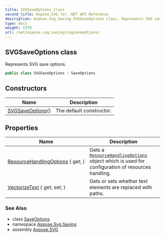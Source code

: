 ```yaml
---
title: SVGSaveOptions Class
second_title: Aspose.SVG for .NET API Reference
description: Aspose.Svg.Saving.SVGSaveOptions class. Represents SVG save options
type: docs
weight: 5370
url: /net/aspose.svg.saving/svgsaveoptions/
---
```

## SVGSaveOptions class

Represents SVG save options.

```csharp
public class SVGSaveOptions : SaveOptions
```

## Constructors

| Name | Description |
| --- | --- |
| [SVGSaveOptions](svgsaveoptions/)() | The default constructor. |

## Properties

| Name | Description |
| --- | --- |
| [ResourceHandlingOptions](../../aspose.svg.saving/saveoptions/resourcehandlingoptions/) { get; } | Gets a [`ResourceHandlingOptions`](../resourcehandlingoptions/) object which is used for configuration of resources handling. |
| [VectorizeText](../../aspose.svg.saving/svgsaveoptions/vectorizetext/) { get; set; } | Gets or sets whether text elements are replaced with paths. |

### See Also

* class [SaveOptions](../saveoptions/)
* namespace [Aspose.Svg.Saving](../../aspose.svg.saving/)
* assembly [Aspose.SVG](../../)
